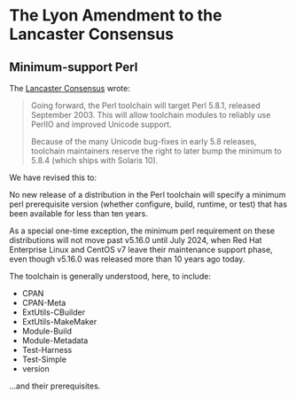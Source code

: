# The Lyon Amendment to the Lancaster Consensus

## Minimum-support Perl

The [Lancaster Consensus](lancaster-consensus.md) wrote:

> Going forward, the Perl toolchain will target Perl 5.8.1, released September
> 2003. This will allow toolchain modules to reliably use PerlIO and improved
> Unicode support.
>
> Because of the many Unicode bug-fixes in early 5.8 releases, toolchain
> maintainers reserve the right to later bump the minimum to 5.8.4 (which ships
> with Solaris 10).

We have revised this to:

No new release of a distribution in the Perl toolchain will specify a minimum
perl prerequisite version (whether configure, build, runtime, or test) that has
been available for less than ten years.

As a special one-time exception, the minimum perl requirement on these
distributions will not move past v5.16.0 until July 2024, when Red Hat
Enterprise Linux and CentOS v7 leave their maintenance support phase, even
though v5.16.0 was released more than 10 years ago today.

The toolchain is generally understood, here, to include:

* CPAN
* CPAN-Meta
* ExtUtils-CBuilder
* ExtUtils-MakeMaker
* Module-Build
* Module-Metadata
* Test-Harness
* Test-Simple
* version

...and their prerequisites.

